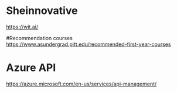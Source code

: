 # Sheinnovative
https://wit.ai/

#Recommendation courses 
https://www.asundergrad.pitt.edu/recommended-first-year-courses

# Azure API
https://azure.microsoft.com/en-us/services/api-management/
